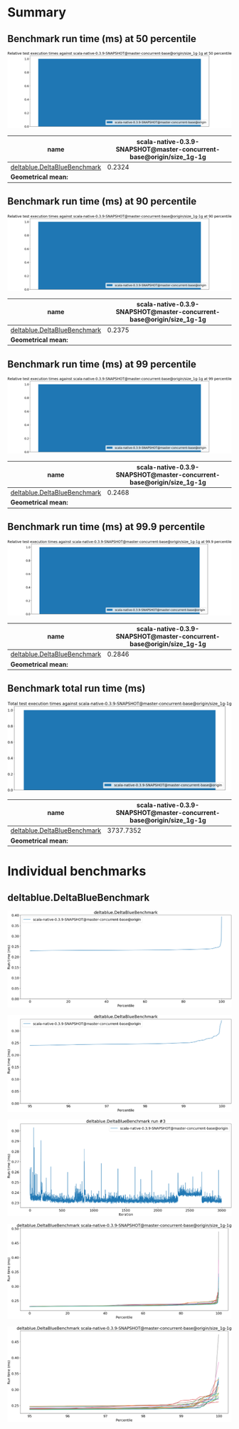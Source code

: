 # Summary
## Benchmark run time (ms) at 50 percentile 
![Relative test execution times against scala-native-0.3.9-SNAPSHOT@master-concurrent-base@origin/size_1g-1g at 50 percentile](relative_percentile_50.png)

|name | scala-native-0.3.9-SNAPSHOT@master-concurrent-base@origin/size_1g-1g|
| -- | -- |
|[deltablue.DeltaBlueBenchmark](#deltabluedeltabluebenchmark)|0.2324|
| __Geometrical mean:__||
## Benchmark run time (ms) at 90 percentile 
![Relative test execution times against scala-native-0.3.9-SNAPSHOT@master-concurrent-base@origin/size_1g-1g at 90 percentile](relative_percentile_90.png)

|name | scala-native-0.3.9-SNAPSHOT@master-concurrent-base@origin/size_1g-1g|
| -- | -- |
|[deltablue.DeltaBlueBenchmark](#deltabluedeltabluebenchmark)|0.2375|
| __Geometrical mean:__||
## Benchmark run time (ms) at 99 percentile 
![Relative test execution times against scala-native-0.3.9-SNAPSHOT@master-concurrent-base@origin/size_1g-1g at 99 percentile](relative_percentile_99.png)

|name | scala-native-0.3.9-SNAPSHOT@master-concurrent-base@origin/size_1g-1g|
| -- | -- |
|[deltablue.DeltaBlueBenchmark](#deltabluedeltabluebenchmark)|0.2468|
| __Geometrical mean:__||
## Benchmark run time (ms) at 99.9 percentile 
![Relative test execution times against scala-native-0.3.9-SNAPSHOT@master-concurrent-base@origin/size_1g-1g at 99.9 percentile](relative_percentile_99.9.png)

|name | scala-native-0.3.9-SNAPSHOT@master-concurrent-base@origin/size_1g-1g|
| -- | -- |
|[deltablue.DeltaBlueBenchmark](#deltabluedeltabluebenchmark)|0.2846|
| __Geometrical mean:__||
## Benchmark total run time (ms) 
![Total test execution times against scala-native-0.3.9-SNAPSHOT@master-concurrent-base@origin/size_1g-1g](relative_total.png)

|name | scala-native-0.3.9-SNAPSHOT@master-concurrent-base@origin/size_1g-1g|
| -- | -- |
|[deltablue.DeltaBlueBenchmark](#deltabluedeltabluebenchmark)|3737.7352|
| __Geometrical mean:__||
# Individual benchmarks
## deltablue.DeltaBlueBenchmark
![deltablue.DeltaBlueBenchmark](percentile_deltablue.DeltaBlueBenchmark.png)

![deltablue.DeltaBlueBenchmark](percentile_95plus_deltablue.DeltaBlueBenchmark.png)

![deltablue.DeltaBlueBenchmark run #3](example_run_full_3_deltablue.DeltaBlueBenchmark.png)

![deltablue.DeltaBlueBenchmark scala-native-0.3.9-SNAPSHOT@master-concurrent-base@origin/size_1g-1g](percentile_deltablue.DeltaBlueBenchmark_conf0.png)

![deltablue.DeltaBlueBenchmark scala-native-0.3.9-SNAPSHOT@master-concurrent-base@origin/size_1g-1g](percentile_95plus_deltablue.DeltaBlueBenchmark_conf0.png)


